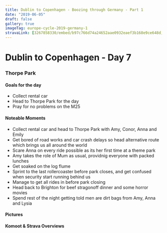 ```yaml
---
title: Dublin to Copenhagen - Boozing through Germany - Part 1
date: "2019-06-05"
draft: false
gallery: true
imageTag: europe-cycle-2019-germany-1
stravaLink: [3267858330/embed/b97c766d74a24652aae0932eaef3b168e9ce648d, 2381256657/embed/42361ffe547880db6aa0723fe996fea0e3203a0f]
---
```


# Dublin to Copenhagen - Day 7

### Thorpe Park

#### Goals for the day

*   Collect rental car
*   Head to Thorpe Park for the day
*   Pray for no problems on the M25


#### Noteable Moments

*   Collect rental car and head to Thorpe Park with Amy, Conor, Anna and Emily
*   Get bored of road works and car crash delays so head alternative route which brings us all around the world
*   Scare Anna on every ride possible as its her first time at a theme park
*   Amy takes the role of Mum as usual, providnig everyone with packed lunches
*   Get soaked on the log flume
*   Sprint to the last rollercoaster before park closes, and get confused when security start running behind us
*   Manage to get all rides in before park closing
*   Head back to Brighton for beef stragonoff dinner and some horror movies
*   Spend rest of the night getting told men are dirt bags from Amy, Anna and Lysia

</div>

#### Pictures

#### Komoot & Strava Overviews